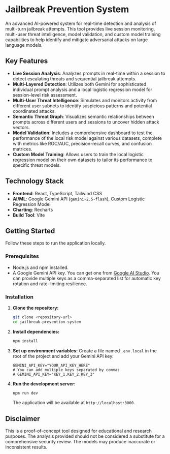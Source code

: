 # Jailbreak Prevention System

An advanced AI-powered system for real-time detection and analysis of multi-turn jailbreak attempts. This tool provides live session monitoring, multi-user threat intelligence, model validation, and custom model training capabilities to help identify and mitigate adversarial attacks on large language models.

## Key Features

- **Live Session Analysis**: Analyzes prompts in real-time within a session to detect escalating threats and sequential jailbreak attempts.
- **Multi-Layered Detection**: Utilizes both Gemini for sophisticated individual prompt analysis and a local logistic regression model for session-level risk assessment.
- **Multi-User Threat Intelligence**: Simulates and monitors activity from different user subnets to identify suspicious patterns and potential coordinated attacks.
- **Semantic Threat Graph**: Visualizes semantic relationships between prompts across different users and sessions to uncover hidden attack vectors.
- **Model Validation**: Includes a comprehensive dashboard to test the performance of the local risk model against various datasets, complete with metrics like ROC/AUC, precision-recall curves, and confusion matrices.
- **Custom Model Training**: Allows users to train the local logistic regression model on their own datasets to tailor its performance to specific threat models.

## Technology Stack

- **Frontend**: React, TypeScript, Tailwind CSS
- **AI/ML**: Google Gemini API (`gemini-2.5-flash`), Custom Logistic Regression Model
- **Charting**: Recharts
- **Build Tool**: Vite

## Getting Started

Follow these steps to run the application locally.

### Prerequisites

- Node.js and npm installed.
- A Google Gemini API key. You can get one from [Google AI Studio](https://ai.studio.google.com/app/apikey). You can provide multiple keys as a comma-separated list for automatic key rotation and rate-limiting resilience.

### Installation

1.  **Clone the repository:**
    ```bash
    git clone <repository-url>
    cd jailbreak-prevention-system
    ```

2.  **Install dependencies:**
    ```bash
    npm install
    ```

3.  **Set up environment variables:**
    Create a file named `.env.local` in the root of the project and add your Gemini API key:
    ```
    GEMINI_API_KEY="YOUR_API_KEY_HERE"
    # You can add multiple keys separated by commas
    # GEMINI_API_KEY="KEY_1,KEY_2,KEY_3"
    ```

4.  **Run the development server:**
    ```bash
    npm run dev
    ```
    The application will be available at `http://localhost:3000`.

## Disclaimer

This is a proof-of-concept tool designed for educational and research purposes. The analysis provided should not be considered a substitute for a comprehensive security review. The models may produce inaccurate or inconsistent results.

